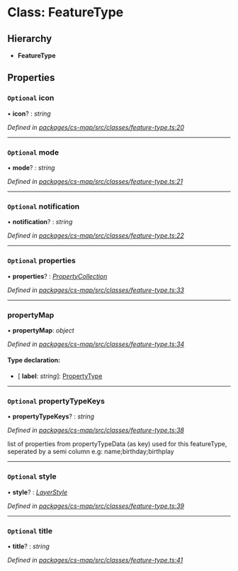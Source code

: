 # Class: FeatureType

## Hierarchy

* **FeatureType**

## Properties

### `Optional` icon

• **icon**? : *string*

*Defined in [packages/cs-map/src/classes/feature-type.ts:20](https://github.com/TNOCS/csnext/blob/34474da7/packages/cs-map/src/classes/feature-type.ts#L20)*

___

### `Optional` mode

• **mode**? : *string*

*Defined in [packages/cs-map/src/classes/feature-type.ts:21](https://github.com/TNOCS/csnext/blob/34474da7/packages/cs-map/src/classes/feature-type.ts#L21)*

___

### `Optional` notification

• **notification**? : *string*

*Defined in [packages/cs-map/src/classes/feature-type.ts:22](https://github.com/TNOCS/csnext/blob/34474da7/packages/cs-map/src/classes/feature-type.ts#L22)*

___

### `Optional` properties

• **properties**? : *[PropertyCollection](../modules/_cs_map_src_classes_property_type_.md#propertycollection)*

*Defined in [packages/cs-map/src/classes/feature-type.ts:33](https://github.com/TNOCS/csnext/blob/34474da7/packages/cs-map/src/classes/feature-type.ts#L33)*

___

###  propertyMap

• **propertyMap**: *object*

*Defined in [packages/cs-map/src/classes/feature-type.ts:34](https://github.com/TNOCS/csnext/blob/34474da7/packages/cs-map/src/classes/feature-type.ts#L34)*

#### Type declaration:

* \[ **label**: *string*\]: [PropertyType](_cs_map_src_classes_property_type_.propertytype.md)

___

### `Optional` propertyTypeKeys

• **propertyTypeKeys**? : *string*

*Defined in [packages/cs-map/src/classes/feature-type.ts:38](https://github.com/TNOCS/csnext/blob/34474da7/packages/cs-map/src/classes/feature-type.ts#L38)*

list of properties from propertyTypeData (as key) used for this featureType, seperated by a semi column
e.g: name;birthday;birthplay

___

### `Optional` style

• **style**? : *[LayerStyle](_cs_map_src_classes_layer_style_.layerstyle.md)*

*Defined in [packages/cs-map/src/classes/feature-type.ts:39](https://github.com/TNOCS/csnext/blob/34474da7/packages/cs-map/src/classes/feature-type.ts#L39)*

___

### `Optional` title

• **title**? : *string*

*Defined in [packages/cs-map/src/classes/feature-type.ts:41](https://github.com/TNOCS/csnext/blob/34474da7/packages/cs-map/src/classes/feature-type.ts#L41)*
